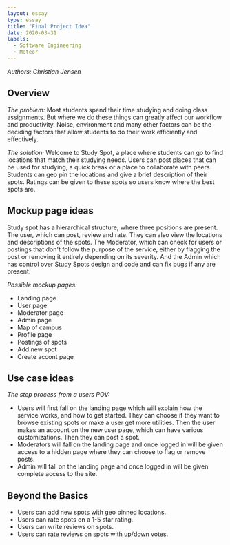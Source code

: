 ```yaml
---
layout: essay
type: essay
title: "Final Project Idea"
date: 2020-03-31
labels:
  - Software Engineering
  - Meteor
---
```

*Authors: Christian Jensen*
## Overview
*The problem:* 
Most students spend their time studying and doing class assignments. But where we do these things can greatly affect our workflow and productivity. Noise, environment and many other factors can be the deciding factors that allow students to do their work efficiently and effectively.

*The solution:* Welcome to Study Spot, a place where students can go to find locations that match their studying needs. Users can post places that can be used for studying, a quick break or a place to collaborate with peers. Students can geo pin the locations and give a brief description of their spots. Ratings can be given to these spots so users know where the best spots are.
  
## Mockup page ideas
Study spot has a hierarchical structure, where three positions are present. The user, which can post, review and rate. They can also view the locations and descriptions of the spots. The Moderator, which can check for users or postings that don't follow the purpose of the service, either by flagging the post or removing it entirely depending on its severity. And the Admin which has control over Study Spots design and code and can fix bugs if any are present.

*Possible mockup pages:*
* Landing page
* User page
* Moderator page
* Admin page
* Map of campus
* Profile page
* Postings of spots 
* Add new spot
* Create accont page

## Use case ideas
*The step process from a users POV:*
* Users will first fall on the landing page which will explain how the service works, and how to get started. They can choose if they want to browse existing spots or make a user get more utilities. Then the user makes an account on the new user page, which can have various customizations. Then they can post a spot.
* Moderators will fall on the landing page and once logged in will be given access to a hidden page where they can choose to flag or remove posts.
* Admin will fall on the landing page and once logged in will be given complete access to the site.

## Beyond the Basics
* Users can add new spots with geo pinned locations.
* Users can rate spots on a 1-5 star rating.
* Users can write reviews on spots.
* Users can rate reviews on spots with up/down votes.
